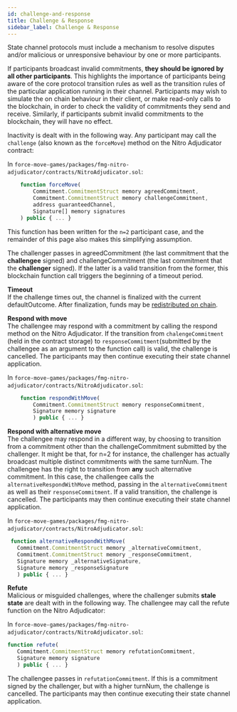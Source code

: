 ```yaml
---
id: challenge-and-response
title: Challenge & Response
sidebar_label: Challenge & Response
---
```


State channel protocols must include a mechanism to resolve disputes and/or malicious or unresponsive behaviour by one or more participants.

If participants broadcast invalid commitments, **they should be ignored by all other participants**. This highlights the importance of participants being aware of the core protocol transition rules as well as the transition rules of the particular application running in their channel. Participants may wish to simulate the on chain behaviour in their client, or make read-only calls to the blockchain, in order to check the validity of commitments they send and receive. Similarly, if participants submit invalid commitments to the blockchain, they will have no effect.

Inactivity is dealt with in the following way. Any participant may call the `challenge` \(also known as the `forceMove`\) method on the Nitro Adjudicator contract:

In `force-move-games/packages/fmg-nitro-adjudicator/contracts/NitroAdjudicator.sol`:

```javascript
    function forceMove(
        Commitment.CommitmentStruct memory agreedCommitment,
        Commitment.CommitmentStruct memory challengeCommitment,
        address guaranteedChannel,
        Signature[] memory signatures
    ) public { ... }
```

This function has been written for the `n=2` participant case, and the remainder of this page also makes this simplifying assumption.

The challenger passes in agreedCommitment \(the last commitment that the **challengee** signed\) and challengeCommitment \(the last commitment that the **challenger** signed\). If the latter is a valid transition from the former, this blockchain function call triggers the beginning of a timeout period.

**Timeout**  
If the challenge times out, the channel is finalized with the current defaultOutcome. After finalization, funds may be [redistributed on chain](redistribution-of-assets.md).

**Respond with move**  
The challengee may respond with a commitment by calling the respond method on the Nitro Adjudicator. If the transition from `chalengeCommitment` \(held in the contract storage\) to `responseCommitment`\(submitted by the challengee as an argument to the function call\) is valid, the challenge is cancelled. The participants may then continue executing their state channel application.

In `force-move-games/packages/fmg-nitro-adjudicator/contracts/NitroAdjudicator.sol`:

```javascript
    function respondWithMove(
        Commitment.CommitmentStruct memory responseCommitment,
        Signature memory signature
        ) public { ... }
```

**Respond with alternative move**  
The challengee may respond in a different way, by choosing to transition from a commitment other than the challengeCommitment submitted by the challenger. It might be that, for n=2 for instance, the challenger has actually broadcast multiple distinct commitments with the same turnNum. The challengee has the right to transition from **any** such alternative commitment. In this case, the challengee calls the `alternativeRespondWithMove` method, passing in the `alternativeCommitment` as well as their `responseCommitment`. If a valid transition, the challenge is cancelled. The participants may then continue executing their state channel application.

In `force-move-games/packages/fmg-nitro-adjudicator/contracts/NitroAdjudicator.sol`:

```javascript
 function alternativeRespondWithMove(
   Commitment.CommitmentStruct memory _alternativeCommitment,
   Commitment.CommitmentStruct memory _responseCommitment,
   Signature memory _alternativeSignature,
   Signature memory _responseSignature
   ) public { ... }
```

**Refute**  
Malicious or misguided challenges, where the challenger submits **stale state** are dealt with in the following way. The challengee may call the refute function on the Nitro Adjudicator:

In `force-move-games/packages/fmg-nitro-adjudicator/contracts/NitroAdjudicator.sol`:

```javascript
function refute(
   Commitment.CommitmentStruct memory refutationCommitment,
   Signature memory signature
   ) public { ... }
```

The challengee passes in `refutationCommitment`. If this is a commitment signed by the challenger, but with a higher turnNum, the challenge is cancelled. The participants may then continue executing their state channel application.
